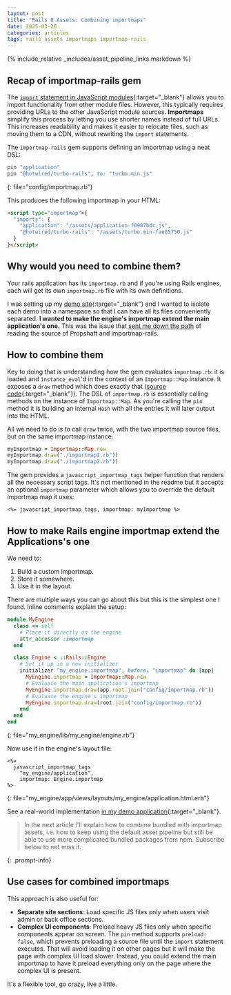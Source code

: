 ```yaml
---
layout: post
title: "Rails 8 Assets: Combining importmaps"
date: 2025-03-26
categories: articles
tags: rails assets importmaps importmap-rails
---
```


{% include_relative _includes/asset_pipeline_links.markdown %}

## Recap of importmap-rails gem

The [`import` statement in JavaScript modules](https://developer.mozilla.org/en-US/docs/Web/JavaScript/Reference/Statements/import){:target="_blank"} allows you to import functionality from other module files. However, this typically requires providing URLs to the other JavaScript module sources. **Importmaps** simplify this process by letting you use shorter names instead of full URLs. This increases readability and makes it easier to relocate files, such as moving them to a CDN, without rewriting the `import` statements.

The `importmap-rails` gem supports defining an importmap using a neat DSL:
```ruby
pin "application"
pin "@hotwired/turbo-rails", to: "turbo.min.js"
```
{: file="config/importmap.rb"}

This produces the following importmap in your HTML:
```html
<script type="importmap">{
  "imports": {
    "application": "/assets/application-f0907bdc.js",
    "@hotwired/turbo-rails": "/assets/turbo.min-fae85750.js"
  }
}</script>
```

## Why would you need to combine them?

Your rails application has its `importmap.rb` and if you're using Rails engines, each will get its own `importmap.rb` file with its own definitions.

I was setting up my [demo site](https://demo.radan.dev/){:target="_blank"} and I wanted to isolate each demo into a namespace so that I can have all its files conveniently separated. **I wanted to make the engine's importmap extend the main application's one.**  This was the issue that [sent me down the path](/articles/rails-assets-propshaft-importmaps) of reading the source of Propshaft and importmap-rails.

## How to combine them

Key to doing that is understanding how the gem evaluates `importmap.rb`: it is loaded and `instance_eval`'d in the context of an `Importmap::Map` instance. It exposes a `draw` method which does exactly that ([source code](https://github.com/rails/importmap-rails/blob/d91d5e134d3f27e2332a8cb2ac015ea03d130621/lib/importmap/map.rb#L13-L26){:target="_blank"}). The DSL of `importmap.rb` is essentially calling methods on the instance of `Importmap::Map`. As you're calling the `pin` method it is building an internal `Hash` with all the entries it will later output into the HTML.

 All we need to do is to call `draw` twice, with the two importmap source files, but on the same importmap instance:
```ruby
myImportmap = Importmap::Map.new
myImportmap.draw("./importmap1.rb"))
myImportmap.draw("./importmap2.rb"))
```

The gem provides a `javascript_importmap_tags` helper function that renders all the necessary script tags.  It's not mentioned in the readme but it accepts an optional `importmap` parameter which allows you to override the default importmap map it uses:

```erb
<%= javascript_importmap_tags, importmap: myImportmap %>
```

## How to make Rails engine importmap extend the Applications's one

We need to:
1. Build a custom importmap.
2. Store it somewhere.
3. Use it in the layout.

There are multiple ways you can go about this but this is the simplest one I found. Inline comments explain the setup:
```ruby
module MyEngine
  class << self
    # Place it directly on the engine
    attr_accessor :importmap
  end

  class Engine < ::Rails::Engine
    # Set it up in a new initializer
    initializer "my_engine.importmap", before: "importmap" do |app|
      MyEngine.importmap = Importmap::Map.new
      # Evaluate the main application's importmap
      MyEngine.importmap.draw(app.root.join("config/importmap.rb"))
      # Evaluate the engine's importmap
      MyEngine.importmap.draw(root.join("config/importmap.rb"))
    end
  end
end
```
{: file="my_engine/lib/my_engine/engine.rb"}

Now use it in the engine's layout file:
```erb
<%=
  javascript_importmap_tags
    "my_engine/application",
    importmap: Engine.importmap
%>
```
{: file="my_engine/app/views/layouts/my_engine/application.html.erb"}

See a real-world implementation [in my demo application](https://github.com/radanskoric/demo/blob/ec47a45701bfea85ce9b94014d359987a7c421b0/demos/morphing/lib/morphing/engine.rb#L14-L16){:target="_blank"}.

> In the next article I'll explain how to combine bundled with importmap assets, i.e. how to keep using the default asset pipeline
> but still be able to use more complicated bundled packages from npm. Subscribe below to not miss it.
>
> <script async data-uid="c481ada422" src="https://thoughtful-producer-2834.kit.com/c481ada422/index.js"></script>
{: .prompt-info}


## Use cases for combined importmaps

This approach is also useful for:
* **Separate site sections**: Load specific JS files only when users visit admin or back office sections.
* **Complex UI components**: Preload heavy JS files only when specific components appear on screen. The `pin` method supports `preload: false`, which prevents preloading a source file until the `import` statement executes. That will avoid loading it on other pages but it will make the page with complex UI load slower. Instead, you could extend the main importmap to have it preload everything only on the page where the complex UI is present.

It's a flexible tool, go crazy, live a little.
